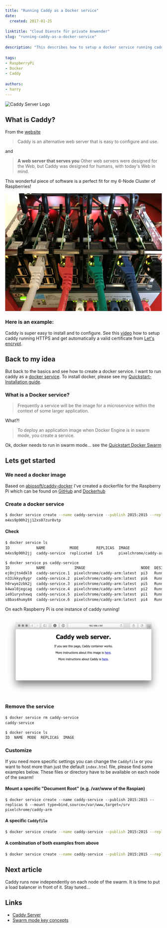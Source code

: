 ```yaml
---
title: "Running Caddy as a Docker service"
date:
  created: 2017-01-25

linktitle: "Cloud Dienste für private Anwender"
slug: "running-caddy-as-a-docker-service"

description: "This describes how to setup a docker service running caddy web server."

tags:
- RaspberryPi
- Docker
- Caddy

authors:
- harry
---
```

![Caddy Server Logo](https://upload.wikimedia.org/wikipedia/commons/thumb/2/25/The_Caddy_web_server_logo.svg/800px-The_Caddy_web_server_logo.svg.png)

## What is Caddy?

From the [website](https://caddyserver.com)

> Caddy is an alternative web server that is easy to configure and use.

and

> **A web server that serves you**
Other web servers were designed for the Web, but Caddy was designed for humans, with today's Web in mind.

This wonderful piece of software is a perfect fit for my 6-Node Cluster of Raspberries!

![Image Description](../images/20170125-clupi_small_new.png)


<!-- more -->
### Here is an example:

Caddy is super easy to install and to configure. See this [video](https://www.youtube.com/watch?v=nk4EWHvvZtI) how to setup caddy running HTTPS and get automatically a valid certificate from [Let's encrypt](https://letsencrypt.org).

## Back to my idea

But back to the basics and see how to create a docker service. I want to run caddy as a [docker service](https://docs.docker.com/engine/swarm/services/). To install docker, please see my [Quickstart-Installation guide](https://pixelchrome.org/blog/quickstart-guide-how-to-install-docker-a-raspberry-pi/).

### What is a Docker service?

> Frequently a service will be the image for a microservice within the context of some larger application.

What?!

> To deploy an application image when Docker Engine is in swarm mode, you create a service.

Ok, docker needs to run in swarm mode... see the [Quickstart Docker Swarm](https://pixelchrome.org/blog/quickstart-docker-swarm/)

## Lets get started

### We need a docker image
Based on [abiosoft/caddy-docker](https://github.com/abiosoft/caddy-docker) I've created a dockerfile for the Raspberry Pi which can be found on [GitHub](https://github.com/pixelchrome/caddy-arm) and [Dockerhub](https://hub.docker.com/r/pixelchrome/caddy-arm/)

### Create a docker service

```sh
$ docker service create --name caddy-service --publish 2015:2015 --replicas 6 pixelchrome/caddy-arm
m4xs9p90h2jj12xs07zur8vtp
```

#### Check

```sh
$ docker service ls
ID            NAME           MODE        REPLICAS  IMAGE
m4xs9p90h2jj  caddy-service  replicated  1/6       pixelchrome/caddy-arm:latest
```

```sh
$ docker service ps caddy-service
ID            NAME             IMAGE                         NODE  DESIRED STATE  CURRENT STATE               ERROR  PORTS
ej0njtn4dkl0  caddy-service.1  pixelchrome/caddy-arm:latest  pi3   Running        Running 2 minutes ago
n33ikkyy9ygr  caddy-service.2  pixelchrome/caddy-arm:latest  pi6   Running        Running about a minute ago
h0rwye2zbk2j  caddy-service.3  pixelchrome/caddy-arm:latest  pi5   Running        Running about a minute ago
k4wal0jegcag  caddy-service.4  pixelchrome/caddy-arm:latest  pi2   Running        Running 2 minutes ago
ie91uryxhxwq  caddy-service.5  pixelchrome/caddy-arm:latest  pi1   Running        Running 2 minutes ago
s8bas4humy84  caddy-service.6  pixelchrome/caddy-arm:latest  pi4   Running        Running about a minute ago
```

On each Raspberry Pi is one instance of caddy running!

![Image Description](../images/20170125-caddy_screenshot.png)

### Remove the service

```sh
$ docker service rm caddy-service
caddy-service
```

```sh
$ docker service ls
ID  NAME  MODE  REPLICAS  IMAGE
```

### Customize

If you need more specific settings you can change the `Caddyfile` or you want to host more than just the default `index.html` file, please find some examples below. These files or directory have to be available on each node of the swarm!

#### Mount a specific "Document Root" (e.g. /var/www of the Raspian)

```
$ docker service create --name caddy-service --publish 2015:2015 --replicas 6 --mount type=bind,source=/var/www,target=/srv pixelchrome/caddy-arm
```

#### A specific `Caddyfile`

```sh
$ docker service create --name caddy-service --publish 2015:2015 --replicas 6 --mount type=bind,source=<PATH>/Caddyfile,target=/etc/Caddyfile pixelchrome/caddy-arm
```

#### A combination of both examples from above

```sh
$ docker service create --name caddy-service --publish 2015:2015 --replicas 6 --mount type=bind,source=/home/pi/example/Caddyfile,target=/etc/Caddyfile --mount type=bind,source=/var/www,target=/srv pixelchrome/caddy-arm
```

## Next article

Caddy runs now independently on each node of the swarm. It is time to put a load balancer in front of it. Stay tuned...

## Links

* [Caddy Server](https://caddyserver.com)
* [Swarm mode key concepts](https://docs.docker.com/engine/swarm/key-concepts/)
